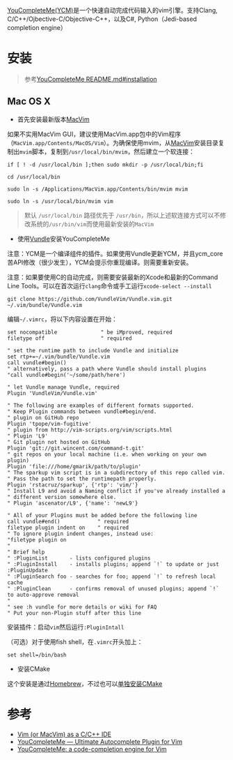 [YouCompleteMe(YCM)](http://www.alexeyshmalko.com/2014/youcompleteme-ultimate-autocomplete-plugin-for-vim/)是一个快速自动完成代码输入的vim引擎。支持Clang, C/C++/Ojbective-C/Objective-C++，以及C#, Python（Jedi-based completion engine）

# 安装

> 参考[YouCompleteMe README.md#installation](https://github.com/Valloric/YouCompleteMe/blob/master/README.md#installation)

## Mac OS X

* 首先安装最新版本[MacVim](https://github.com/macvim-dev/macvim/releases)

如果不实用MacVim GUI，建议使用MacVim.app包中的Vim程序（`MacVim.app/Contents/MacOS/Vim`）。为确保使用mvim，从[MacVim](https://github.com/macvim-dev/macvim/releases)安装目录复制出`mvim`脚本，复制到`/usr/local/bin/mvim`，然后建立一个软连接：

```
if [ ! -d /usr/local/bin ];then sudo mkdir -p /usr/local/bin;fi

cd /usr/local/bin

sudo ln -s /Applications/MacVim.app/Contents/bin/mvim mvim

sudo ln -s /usr/local/bin/mvim vim
```

> 默认 `/usr/local/bin` 路径优先于 `/usr/bin`，所以上述软连接方式可以不修改系统的`/usr/bin/vim`而使用最新安装的`MacVim`

* 使用[Vundle](https://github.com/VundleVim/Vundle.vim#about)安装YouCompleteMe

注意：YCM是一个编译组件的插件。如果使用Vundle更新YCM，并且ycm_core苦API修改（很少发生），YCM会提示你重现编译。则需要重新安装。

注意：如果要使用C的自动完成，则需要安装最新的Xcode和最新的Command Line Tools。可以在首次运行`clang`命令或手工运行`xcode-select --install`

```
git clone https://github.com/VundleVim/Vundle.vim.git ~/.vim/bundle/Vundle.vim
```

编辑`~/.vimrc`，将以下内容设置在开始：

```
set nocompatible              " be iMproved, required
filetype off                  " required

" set the runtime path to include Vundle and initialize
set rtp+=~/.vim/bundle/Vundle.vim
call vundle#begin()
" alternatively, pass a path where Vundle should install plugins
"call vundle#begin('~/some/path/here')

" let Vundle manage Vundle, required
Plugin 'VundleVim/Vundle.vim'

" The following are examples of different formats supported.
" Keep Plugin commands between vundle#begin/end.
" plugin on GitHub repo
Plugin 'tpope/vim-fugitive'
" plugin from http://vim-scripts.org/vim/scripts.html
" Plugin 'L9'
" Git plugin not hosted on GitHub
Plugin 'git://git.wincent.com/command-t.git'
" git repos on your local machine (i.e. when working on your own plugin)
Plugin 'file:///home/gmarik/path/to/plugin'
" The sparkup vim script is in a subdirectory of this repo called vim.
" Pass the path to set the runtimepath properly.
Plugin 'rstacruz/sparkup', {'rtp': 'vim/'}
" Install L9 and avoid a Naming conflict if you've already installed a
" different version somewhere else.
" Plugin 'ascenator/L9', {'name': 'newL9'}

" All of your Plugins must be added before the following line
call vundle#end()            " required
filetype plugin indent on    " required
" To ignore plugin indent changes, instead use:
"filetype plugin on
"
" Brief help
" :PluginList       - lists configured plugins
" :PluginInstall    - installs plugins; append `!` to update or just :PluginUpdate
" :PluginSearch foo - searches for foo; append `!` to refresh local cache
" :PluginClean      - confirms removal of unused plugins; append `!` to auto-approve removal
"
" see :h vundle for more details or wiki for FAQ
" Put your non-Plugin stuff after this line
```

安装插件：启动`vim`然后运行`:PluginIntall`

（可选）对于使用fish shell，在`.vimrc`开头加上：

```
set shell=/bin/bash
```

* 安装CMake

这个安装是通过[Homebrew](http://brew.sh/)，不过也可以[单独安装CMake](https://cmake.org/download/)

# 参考

* [Vim (or MacVim) as a C/C++ IDE](http://urinieto.com/2014/09/vim-or-macvim-as-a-c-ide/)
* [YouCompleteMe — Ultimate Autocomplete Plugin for Vim](http://www.alexeyshmalko.com/2014/youcompleteme-ultimate-autocomplete-plugin-for-vim/)
* [YouCompleteMe: a code-completion engine for Vim](https://github.com/Valloric/YouCompleteMe/blob/master/README.md#installation)